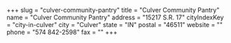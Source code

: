 +++
slug = "culver-community-pantry"
title = "Culver Community Pantry"
name = "Culver Community Pantry"
address = "15217 S.R. 17"
cityIndexKey = "city-in-culver"
city = "Culver"
state = "IN"
postal = "46511"
website = ""
phone = "574 842-2598"
fax = ""
+++
